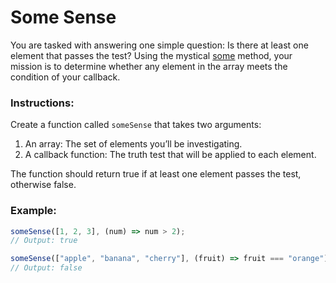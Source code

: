 # Some Sense

You are tasked with answering one simple question: Is there at least one element that passes the test? Using the mystical [some](https://developer.mozilla.org/ru/docs/Web/JavaScript/Reference/Global_Objects/Array/some) method, your mission is to determine whether any element in the array meets the condition of your callback.

### Instructions:

Create a function called `someSense` that takes two arguments:

1. An array: The set of elements you’ll be investigating.
2. A callback function: The truth test that will be applied to each element.

The function should return true if at least one element passes the test, otherwise false.

### Example:

```js
someSense([1, 2, 3], (num) => num > 2);
// Output: true

someSense(["apple", "banana", "cherry"], (fruit) => fruit === "orange");
// Output: false
```
